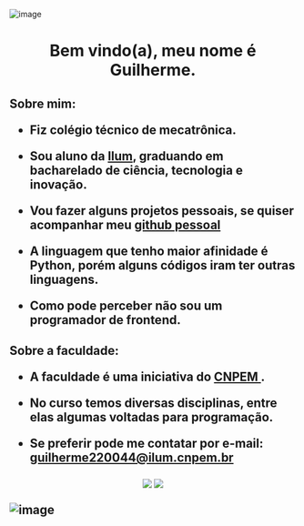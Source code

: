 ![image](https://user-images.githubusercontent.com/107007032/194927169-d9fed2a7-6473-488c-802e-9412ed776b1a.png)

<h1> <p align=center> Bem vindo(a), meu nome é Guilherme. </p>

<h2> Sobre mim:

+ Fiz colégio técnico de mecatrônica.

+ Sou aluno da <a href="https://ilum.cnpem.br"> Ilum</a>, graduando em bacharelado de ciência, tecnologia e inovação.

+ Vou fazer alguns projetos pessoais, se quiser acompanhar meu <a href="https://github.com/guidariani"> github pessoal </a>

+ A linguagem que tenho maior afinidade é Python, porém alguns códigos iram ter outras linguagens.

+ Como pode perceber não sou um programador de frontend.

<h2> Sobre a faculdade:

+ A faculdade é uma iniciativa do <a href = "https://cnpem.br"> CNPEM </a>.

+ No curso temos diversas disciplinas, entre elas algumas voltadas para programação.

+ Se preferir pode me contatar por e-mail: guilherme220044@ilum.cnpem.br

<div>
<p align=center>
  <a href="https://instagram.com/guidariani" target="_blank"><img src="https://img.shields.io/badge/-Instagram-%23E4405F?style=for-the-badge&logo=instagram&logoColor=white" target="_blank"></a>
 <a href="https://www.linkedin.com/in/guilherme-dariani/" target="_blank"><img src="https://img.shields.io/badge/-LinkedIn-%230077B5?style=for-the-badge&logo=linkedin&logoColor=white" target="_blank"></a> 
</p>

![image](https://github.com/user-attachments/assets/c1897175-a279-4fab-8b7f-ae76d22f281b)
